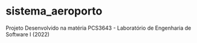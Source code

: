 # sistema_aeroporto
Projeto Desenvolvido na matéria PCS3643 - Laboratório de Engenharia de Software I (2022)
